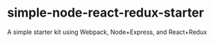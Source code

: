 # simple-node-react-redux-starter
A simple starter kit using Webpack, Node+Express, and React+Redux
